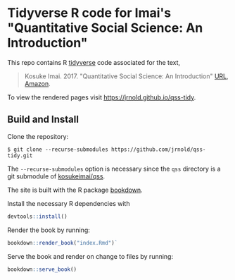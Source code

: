 # Tidyverse R code for Imai's "Quantitative Social Science: An Introduction"

This repo contains R [tidyverse](https://www.tidyverse.org/) code associated for the text,

> Kosuke Imai. 2017. "Quantitative Social Science: An Introduction"
> [URL](https://press.princeton.edu/titles/11025.html), [Amazon](https://www.amazon.com/Quantitative-Social-Science-Kosuke-Imai/dp/0691175462/).

To view the rendered pages visit <https://jrnold.github.io/qss-tidy>.


## Build and Install

Clone the repository:
```console
$ git clone --recurse-submodules https://github.com/jrnold/qss-tidy.git
```
The `--recurse-submodules` option is necessary since the `qss` directory is a git submodule of [kosukeimai/qss](https://github.com/kosukeimai/qss).

The site is built with the R package [bookdown](https://bookdown.org/yihui/bookdown/).

Install the necessary R dependencies with
```r
devtools::install()
```

Render the book by running:
```r
bookdown::render_book("index.Rmd")`
```

Serve the book and render on change to files by running:
```r
bookdown::serve_book()
```
